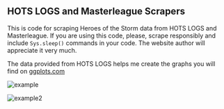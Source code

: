 ## HOTS LOGS and Masterleague Scrapers

This is code for scraping Heroes of the Storm data from HOTS LOGS and Masterleague. If you are using this code, please, scrape responsibly and include `Sys.sleep()` commands in your code. The website author will appreciate it very much.

The data provided from HOTS LOGS helps me create the graphs you will find on [ggplots.com](http://www.ggplots.com)

![example](https://pbs.twimg.com/media/C6VO3q6UoAAG4Xz.jpg)

![example2](https://pbs.twimg.com/media/C6AGAGtUwAERJcl.jpg)
